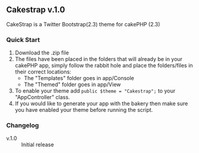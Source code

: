 <h2>Cakestrap v.1.0</h2>

CakeStrap is a Twitter Bootstrap(2.3) theme for cakePHP (2.3)

<h3>Quick Start</h3>

<ol>
  <li>Download the .zip file</li>
  <li>The files have been placed in the folders that will already be in your cakePHP app, simply follow the rabbit hole and place the folders/files in their correct locations:
  <ul>
    <li>The "Templates" folder goes in app/Console</li>
    <li>The "Themed" folder goes in app/View</li>
  </ul>
  </li>
  <li>To enable your theme add <code>public $theme = "Cakestrap";</code> to your "AppController" class.</li>
  <li>If you would like to generate your app with the bakery then make sure you have enabled your theme before running the script.</li>
</ol>

<h3>Changelog</h3>

<dl>
  <dt>v.1.0</dt>
  <dd>Initial release</dd>
</dl>
